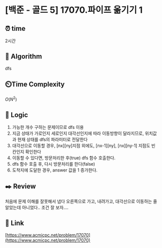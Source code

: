 # [백준 - 골드 5] 17070.파이프 옮기기 1

## ⏰  **time**
2시간

## :pushpin: **Algorithm**
dfs

## ⏲️**Time Complexity**
$O(N^2)$

## :round_pushpin: **Logic**
1. 가능한 개수 구하는 문제이므로 dfs 이용
2. 지금 상태가 가로인지 세로인지 대각선인지에 따라 이동방향이 달라지므로, 위치값과 현재 상태를 dfs의 파라미터로 전달한다
3. 대각선으로 이동할 경우, [nx][ny]지점 외에도, [nx-1][ny], [nx][ny-1] 지점도 빈칸인지 확인한다
4. 이동할 수 있다면, 방문처리한 후(true) dfs 함수 호출한다.
5. dfs 함수 호출 후, 다시 방문처리를 한다(false)
6. 도착지에 도달한 경우, answer 값을 1 증가한다.


## :black_nib: **Review**
처음에 문제 이해를 잘못해서 냅다 오른쪽으로 가고, 내려가고, 대각선으로 이동하는 줄 알았는데 아니었다.. 조건 잘 보자....

## 📡 Link
[https://www.acmicpc.net/problem/17070](https://www.acmicpc.net/problem/17070)
